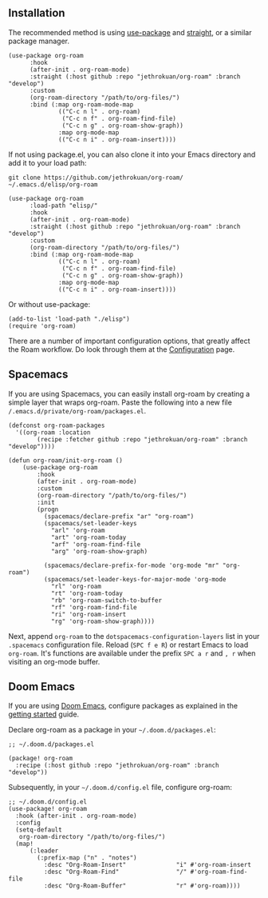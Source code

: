 ## Installation

The recommended method is using [use-package][use-package] and
[straight][straight], or a similar package manager.

```
(use-package org-roam
      :hook 
      (after-init . org-roam-mode)
      :straight (:host github :repo "jethrokuan/org-roam" :branch "develop")
      :custom
      (org-roam-directory "/path/to/org-files/")
      :bind (:map org-roam-mode-map
              (("C-c n l" . org-roam)
               ("C-c n f" . org-roam-find-file)
               ("C-c n g" . org-roam-show-graph))
              :map org-mode-map
              (("C-c n i" . org-roam-insert))))
```

If not using package.el, you can also clone it into your Emacs
directory and add it to your load path:

```
git clone https://github.com/jethrokuan/org-roam/ ~/.emacs.d/elisp/org-roam
```

```
(use-package org-roam
      :load-path "elisp/"
      :hook 
      (after-init . org-roam-mode)
      :straight (:host github :repo "jethrokuan/org-roam" :branch "develop")
      :custom
      (org-roam-directory "/path/to/org-files/")
      :bind (:map org-roam-mode-map
              (("C-c n l" . org-roam)
               ("C-c n f" . org-roam-find-file)
               ("C-c n g" . org-roam-show-graph))
              :map org-mode-map
              (("C-c n i" . org-roam-insert))))
```

Or without use-package:

```
(add-to-list 'load-path "./elisp")
(require 'org-roam)
```

There are a number of important configuration options, that greatly
affect the Roam workflow. Do look through them at the
[Configuration](configuration.md) page.

[use-package]: https://github.com/jwiegley/use-package
[straight]: https://github.com/raxod502/straight.el

## Spacemacs
If you are using Spacemacs, you can easily install org-roam by creating a simple layer that wraps org-roam. Paste the following into a new file `/.emacs.d/private/org-roam/packages.el`.
```
(defconst org-roam-packages
  '((org-roam :location
        (recipe :fetcher github :repo "jethrokuan/org-roam" :branch "develop"))))

(defun org-roam/init-org-roam ()
    (use-package org-roam
        :hook
        (after-init . org-roam-mode)
        :custom
        (org-roam-directory "/path/to/org-files/")
        :init
        (progn
          (spacemacs/declare-prefix "ar" "org-roam")
          (spacemacs/set-leader-keys
            "arl" 'org-roam
            "art" 'org-roam-today
            "arf" 'org-roam-find-file
            "arg" 'org-roam-show-graph)

          (spacemacs/declare-prefix-for-mode 'org-mode "mr" "org-roam")
          (spacemacs/set-leader-keys-for-major-mode 'org-mode
            "rl" 'org-roam
            "rt" 'org-roam-today
            "rb" 'org-roam-switch-to-buffer
            "rf" 'org-roam-find-file
            "ri" 'org-roam-insert
            "rg" 'org-roam-show-graph))))
```

Next, append `org-roam` to the `dotspacemacs-configuration-layers` list in your `.spacemacs` configuration file. Reload (`SPC f e R`) or restart Emacs to load `org-roam`. It's functions are available under the prefix `SPC a r` and `, r` when visiting an org-mode buffer. 

## Doom Emacs

If you are using [Doom Emacs](https://github.com/hlissner/doom-emacs), configure packages as explained in the [getting started](https://github.com/hlissner/doom-emacs/blob/develop/docs/getting_started.org#configuring-packages) guide. 

Declare org-roam as a package in your `~/.doom.d/packages.el`:

```elisp
;; ~/.doom.d/packages.el

(package! org-roam
  :recipe (:host github :repo "jethrokuan/org-roam" :branch "develop"))
```

Subsequently, in your `~/.doom.d/config.el` file, configure org-roam:

```elisp
;; ~/.doom.d/config.el
(use-package! org-roam
  :hook (after-init . org-roam-mode)
  :config
  (setq-default
   org-roam-directory "/path/to/org-files/")
  (map!
      (:leader
        (:prefix-map ("n" . "notes")
          :desc "Org-Roam-Insert"              "i" #'org-roam-insert
          :desc "Org-Roam-Find"                "/" #'org-roam-find-file
          :desc "Org-Roam-Buffer"              "r" #'org-roam))))
```
